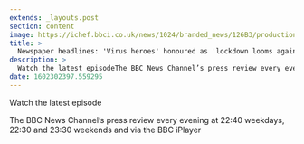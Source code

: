 ```yaml
--- 
extends: _layouts.post 
section: content 
image: https://ichef.bbci.co.uk/news/1024/branded_news/126B3/production/_114834457_dailymaildailytelegraph-nc.png 
title: > 
  Newspaper headlines: 'Virus heroes' honoured as 'lockdown looms again' 
description: > 
  Watch the latest episodeThe BBC News Channel’s press review every evening at 22:40 weekdays, 22:30 and 23:30 weekends and via the BBC iPlayer 
date: 1602302397.559295 
--- 
```

Watch the latest episode

The BBC News Channel’s press review every evening at 22:40 weekdays, 22:30 and 23:30 weekends and via the BBC iPlayer